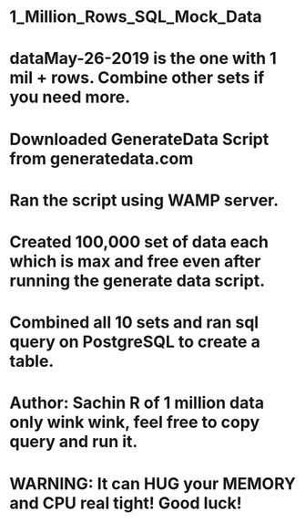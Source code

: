 # 1_Million_Rows_SQL_Mock_Data
# dataMay-26-2019 is the one with 1 mil + rows. Combine other sets if you need more.
# Downloaded GenerateData Script from generatedata.com
# Ran the script using WAMP server.
# Created 100,000 set of data each which is max and free even after running the generate data script. 
# Combined all 10 sets and ran sql query on PostgreSQL to create a table.
# Author: Sachin R of 1 million data only wink wink, feel free to copy query and run it.
# WARNING: It can HUG your MEMORY and CPU real tight! Good luck!